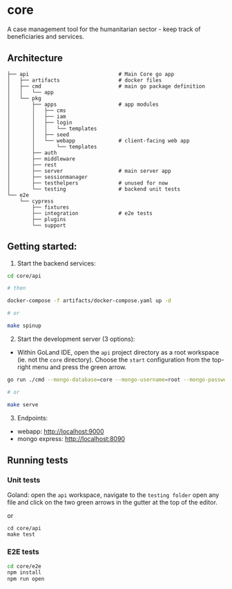 # core
A case management tool for the humanitarian sector - keep track of beneficiaries and services.

## Architecture

```
├── api                             # Main Core go app
│   ├── artifacts                   # docker files
│   ├── cmd                         # main go package definition
│   │   └── app
│   └── pkg                         
│       ├── apps                    # app modules    
│       │   ├── cms             
│       │   ├── iam
│       │   ├── login
│       │   │   └── templates
│       │   ├── seed
│       │   └── webapp              # client-facing web app
│       │       └── templates
│       ├── auth
│       ├── middleware
│       ├── rest
│       ├── server                  # main server app
│       ├── sessionmanager
│       ├── testhelpers             # unused for now
│       └── testing                 # backend unit tests
└── e2e                 
    └── cypress
        ├── fixtures
        ├── integration             # e2e tests
        ├── plugins
        └── support
```

## Getting started:

1. Start the backend services:
```bash
cd core/api

# then

docker-compose -f artifacts/docker-compose.yaml up -d

# or

make spinup
```


2. Start the development server (3 options):
 - Within GoLand IDE, open the `api` project directory as a root workspace (ie. not the `core` directory). Choose the `start` configuration from the top-right menu and press the green arrow.
 
 ```bash
 go run ./cmd --mongo-database=core --mongo-username=root --mongo-password=example
 
 # or
 
 make serve
 ```
 
 
3. Endpoints:
 - webapp: [http://localhost:9000](http://localhost:9000)
 - mongo express: [http://localhost:8090](http://localhost:8090)
 
 
 ## Running tests
 
 ### Unit tests
 
 Goland: open the `api` workspace, navigate to the `testing folder` open any file and click on the two green arrows in the gutter at the top of the editor.

  or
  
 ```
 cd core/api
 make test
 ```
 
 ### E2E tests
 
 ```bash
 cd core/e2e
 npm install
 npm run open
 ```
 
